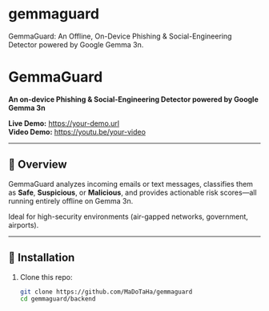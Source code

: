 # gemmaguard
GemmaGuard: An Offline, On-Device Phishing &amp; Social-Engineering Detector powered by Google Gemma 3n.
# GemmaGuard

**An on-device Phishing & Social-Engineering Detector powered by Google Gemma 3n**

**Live Demo:** https://your-demo.url  
**Video Demo:** https://youtu.be/your-video

---

## 🚀 Overview

GemmaGuard analyzes incoming emails or text messages, classifies them as **Safe**, **Suspicious**, or **Malicious**, and provides actionable risk scores—all running entirely offline on Gemma 3n.

Ideal for high-security environments (air-gapped networks, government, airports).

---

## 🔧 Installation

1. Clone this repo:
   ```bash
   git clone https://github.com/MaDoTaHa/gemmaguard
   cd gemmaguard/backend

